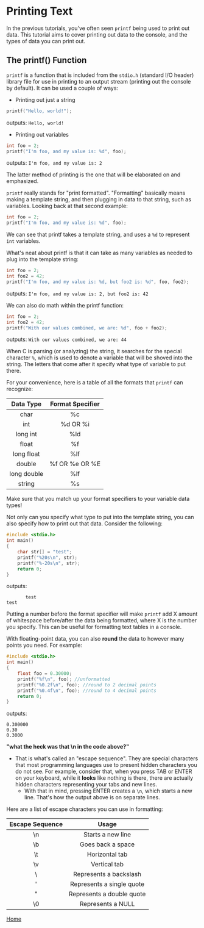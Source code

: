 # Printing Text

In the previous tutorials, you've often seen ``printf`` being used to print out data. This tutorial aims to cover printing out data to the console, and the types of data you can print out.

## The printf() Function
``printf`` is a function that is included from the ``stdio.h`` (standard I/O header) library file for use in printing to an output stream (printing out the console by default). It can be used a couple of ways:

- Printing out just a string
```c
printf("Hello, world!");
```
outputs: ``Hello, world!``
- Printing out variables
```c
int foo = 2;
printf("I'm foo, and my value is: %d", foo);
```
outputs: ``I'm foo, and my value is: 2``

The latter method of printing is the one that will be elaborated on and emphasized.

``printf`` really stands for "print formatted". "Formatting" basically means making a template string, and then plugging in data to that string, such as variables. Looking back at that second example:
```c
int foo = 2;
printf("I'm foo, and my value is: %d", foo);
```
We can see that printf takes a template string, and uses a ``%d`` to represent ``int`` variables.

What's neat about printf is that it can take as many variables as needed to plug into the template string:
```c
int foo = 2;
int foo2 = 42;
printf("I'm foo, and my value is: %d, but foo2 is: %d", foo, foo2);
```
outputs: ``I'm foo, and my value is: 2, but foo2 is: 42``

We can also do math within the printf function:
```c
int foo = 2;
int foo2 = 42;
printf("With our values combined, we are: %d", foo + foo2);
```
outputs: ``With our values combined, we are: 44``

When C is parsing (or analyzing) the string, it searches for the special character ``%``, which is used to denote a variable that will be shoved into the string. The letters that come after it specify what type of variable to put there.

For your convenience, here is a table of all the formats that ``printf`` can recognize:

Data Type | Format Specifier
:---: | :---:
char | %c
int | %d OR %i
long int | %ld
float | %f
long float | %lf
double | %f OR %e OR %E
long double | %lf
string | %s

Make sure that you match up your format specifiers to your variable data types!

Not only can you specify what type to put into the template string, you can also specify how to print out that data. Consider the following:
```c
#include <stdio.h> 
int main() 
{ 
    char str[] = "test"; 
    printf("%20s\n", str); 
    printf("%-20s\n", str); 
    return 0; 
} 
```
outputs:
```
       test
test       
```
Putting a number before the format specifier will make ``printf`` add X amount of whitespace before/after the data being formatted, where X is the number you specify. This can be useful for formatting text tables in a console.

With floating-point data, you can also **round** the data to however many points you need. For example:
```c
#include <stdio.h> 
int main() 
{ 
    float foo = 0.30000;
    printf("%f\n", foo); //unformatted
    printf("%0.2f\n", foo); //round to 2 decimal points
    printf("%0.4f\n", foo); //round to 4 decimal points
    return 0; 
} 
```
outputs:
```
0.300000
0.30
0.3000
```

**"what the heck was that \n in the code above?"**
- That is what's called an "escape sequence". They are special characters that most programming languages use to present hidden characters you do not see. For example, consider that, when you press TAB or ENTER on your keyboard, while it **looks** like nothing is there, there are actually hidden characters representing your tabs and new lines.
    - With that in mind, pressing ENTER creates a ``\n``, which starts a new line. That's how the output above is on separate lines.
    
Here are a list of escape characters you can use in formatting:

Escape Sequence | Usage
:---: | :---:
\n | Starts a new line
\b | Goes back a space
\t | Horizontal tab
\v | Vertical tab
\\ | Represents a backslash
\' | Represents a single quote
\" | Represents a double quote
\0 | Represents a NULL


[Home](https://bvanseg.github.io)